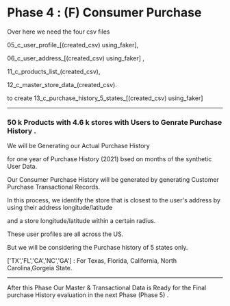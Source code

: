 # Phase 4 : (F) Consumer Purchase

Over here we need the four csv files

05_c_user_profile_[(created_csv) using_faker],

06_c_user_address_[(created_csv) using_faker] ,

11_c_products_list_(created_csv), 

12_c_master_store_data_(created_csv). 

to create 13_c_purchase_history_5_states_[(created_csv) using_faker]

-------------------------------------------------------------------------------------------------------------------------------------------

### 50 k Products with 4.6 k stores with Users to Genrate Purchase History .


We will be Generating our Actual Purchase History 

for one year of Purchase History (2021) bsed on months of the synthetic User Data.

Our Consumer Purchase History will be generated by generating Customer Purchase Transactional Records.

In this process, we identify the store that is closest to the user's address by using their address longitude/latitude

and a store longitude/latitude within a certain radius.

These user profiles are all across the US.

But we will be considering the Purchase history of 5 states only.

['TX','FL','CA','NC','GA']  :   For Texas, Florida, California, North Carolina,Gorgeia State.

-------------------------------------------------------------------------------------------------------------------------------------------

After this Phase Our Master & Transactional Data is Ready for the Final purchase History evaluation in the next Phase (Phase 5) .
